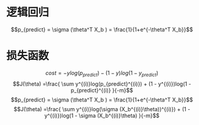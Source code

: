 # 逻辑回归
$$p_{predict} = \sigma (\theta^T  X_b ) = \frac{1}{1+e^{-\theta^T X_b}}$$

# 损失函数
$$cost = -ylog(p_{predict}) - (1-y)log(1-y_{predict})$$
$$J(\theta) =\frac{ \sum y^{(i)}log(p_{predict}^{(i)}) + (1 - y^{(i)})log(1 - p_{predict}^{(i)} }{-m}$$
$$p_{predict} = \sigma (\theta^T  X_b ) = \frac{1}{1+e^{-\theta^T X_b}}$$
$$J(\theta) =\frac{ \sum y^{(i)}log(\sigma (X_b^{(i)}\theta))^{(i)}) + (1 - y^{(i)})log(1 - \sigma (X_b^{(i)}\theta) }{-m}$$
